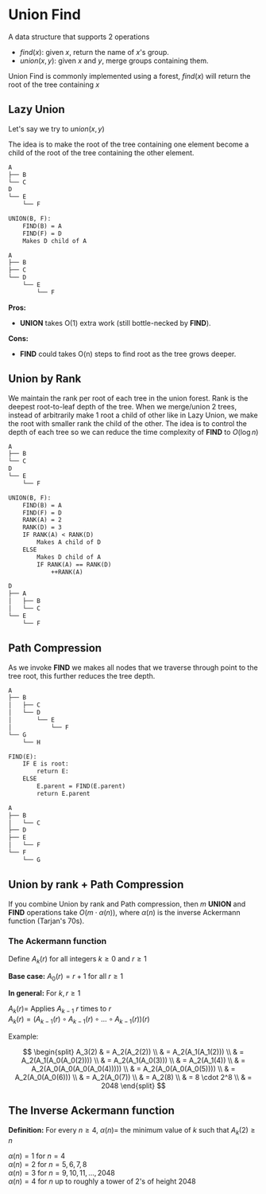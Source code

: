 # Union Find

A data structure that supports 2 operations

- $find(x)$: given $x$, return the name of $x$'s group.
- $union(x, y)$: given $x$ and $y$, merge groups containing them.

Union Find is commonly implemented using a forest, $find(x)$ will return the root of the tree containing $x$

## Lazy Union

Let's say we try to $union(x, y)$

The idea is to make the root of the tree containing one element become a child of the root of the tree containing the other element.

```txt
A
├── B
└── C
D
└── E
    └── F

UNION(B, F):
    FIND(B) = A
    FIND(F) = D
    Makes D child of A

A
├── B
├── C
└── D
    └── E
        └── F
```

**Pros:**

- **UNION** takes O(1) extra work (still bottle-necked by **FIND**).

**Cons:**

- **FIND** could takes O(n) steps to find root as the tree grows deeper.

## Union by Rank

We maintain the rank per root of each tree in the union forest. Rank is the deepest root-to-leaf depth of the tree. When we merge/union 2 trees, instead of arbitrarily make 1 root a child of other like in Lazy Union, we make the root with smaller rank the child of the other. The idea is to control the depth of each tree so we can reduce the time complexity of **FIND** to $O(\log{n})$

```txt
A
├── B
└── C
D
└── E
    └── F

UNION(B, F):
    FIND(B) = A
    FIND(F) = D
    RANK(A) = 2
    RANK(D) = 3
    IF RANK(A) < RANK(D)
        Makes A child of D
    ELSE
        Makes D child of A
        IF RANK(A) == RANK(D)
            ++RANK(A)

D
├── A
│   ├── B
│   └── C
└── E
    └── F
```

## Path Compression

As we invoke **FIND** we makes all nodes that we traverse through point to the tree root, this further reduces the tree depth.

```txt
A
├── B
│   ├── C
│   └── D
│       └── E
│           └── F
└── G
    └── H

FIND(E):
    IF E is root:
        return E:
    ELSE
        E.parent = FIND(E.parent)
        return E.parent

A
├── B
│   └── C
├── D
├── E
│   └── F
└── F
    └── G
```

## Union by rank + Path Compression

If you combine Union by rank and Path compression, then $m$ **UNION** and **FIND** operations take $O(m \cdot \alpha(n))$, where $\alpha(n)$ is the inverse Ackermann function (Tarjan's 70s).

### The Ackermann function

Define $A_k(r)$ for all integers $k \ge 0$ and $r \ge 1$

**Base case:** $A_0(r) = r + 1$ for all $r \ge 1$

**In general:** For $k, r \ge 1$

$A_k(r) =$ Applies $A_{k-1}$ $r$ times to $r$  
$A_k(r) = (A_{k-1}(r) \circ A_{k-1}(r) \circ ... \circ A_{k-1}(r))(r)$

Example:

$$
\begin{split}
A_3(2) & = A_2(A_2(2)) \\
       & = A_2(A_1(A_1(2))) \\
       & = A_2(A_1(A_0(A_0(2)))) \\
       & = A_2(A_1(A_0(3))) \\
       & = A_2(A_1(4)) \\
       & = A_2(A_0(A_0(A_0(A_0(4))))) \\
       & = A_2(A_0(A_0(A_0(5)))) \\
       & = A_2(A_0(A_0(6))) \\
       & = A_2(A_0(7)) \\
       & = A_2(8) \\
       & = 8 \cdot 2^8 \\
       & = 2048
\end{split}
$$

## The Inverse Ackermann function

**Definition:** For every $n \ge 4$, $\alpha(n) =$ the minimum value of $k$ such that $A_k(2) \ge n$

$\alpha(n) = 1$ for $n=4$  
$\alpha(n) = 2$ for $n=5,6,7,8$  
$\alpha(n) = 3$ for $n=9,10,11,...,2048$  
$\alpha(n) = 4$ for $n$ up to roughly a tower of 2's of height 2048  
